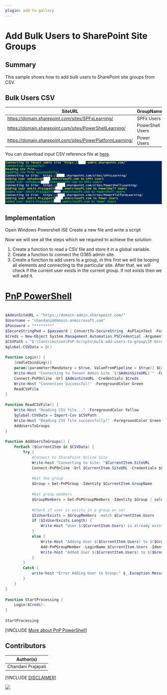 ```yaml
---
plugin: add-to-gallery
---
```


# Add Bulk Users to SharePoint Site Groups

## Summary

This sample shows how to add bulk users to SharePoint site groups from CSV.

## Bulk Users CSV

| SiteURL                                                     | GroupName        | Users                           |
| -------                                                     | ---------        | ------                          |
| https://domain.sharepoint.com/sites/SPFxLearning/           | SPFx Users       | user2@domain.onmicrosoft.com    |
| https://domain.sharepoint.com/sites/PowerShellLearning/     | PowerShell Users | chandani@domain.onmicrosoft.com |
| https://domain.sharepoint.com/sites/PowerPlatformLearning/  | Power Users | chandani@domain.onmicrosoft.com |

You can download input CSV reference file at [here](assets/DummyInput.csv).

![Example Screenshot](assets/preview.png)

## Implementation
 
Open Windows Powershell ISE
Create a new file and write a script
 
Now we will see all the steps which we required to achieve the solution:

1. Create a function to read a CSV file and store it in a global variable.
2. Create a function to connect the O365 admin site.
3. Create a function to add users to a group, in this first we will be looping all elements and connecting to the particular site. After that, we will check if the current user exists in the current group. If not exists then we will add it.

# [PnP PowerShell](#tab/pnpps)

```powershell

$AdminSiteURL = "https://domain-admin.sharepoint.com/"
$Username = "chandani@domain.onmicrosoft.com"
$Password = "********"
$SecureStringPwd = $password | ConvertTo-SecureString -AsPlainText -Force 
$Creds = New-Object System.Management.Automation.PSCredential -ArgumentList $username, $secureStringPwd
$CSVPath = "E:\Contribution\PnP-Scripts\bulk-add-users-to-group\SP-Usres.csv"
$global:CSVData = @()

Function Login() {
    [cmdletbinding()]
    param([parameter(Mandatory = $true, ValueFromPipeline = $true)] $Creds)     
    Write-Host "Connecting to Tenant Admin Site '$($AdminSiteURL)'" -ForegroundColor Yellow   
    Connect-PnPOnline -Url $AdminSiteURL -Credentials $Creds
    Write-Host "Connection Successful!" -ForegroundColor Green 
    ReadCSVFile
}

Function ReadCSVFile() {
    Write-Host "Reading CSV file..." -ForegroundColor Yellow   
    $global:CSVData = Import-Csv $CSVPath
    Write-Host "Reading CSV file successfully!" -ForegroundColor Green   
    AddUsersToGroups
}

Function AddUsersToGroups() {
    ForEach ($CurrentItem in $CSVData) {
        Try {
            #Connect to SharePoint Online Site
            Write-host "Connecting to Site: "$CurrentItem.SiteURL
            Connect-PnPOnline -Url $CurrentItem.SiteURL -Credentials $Creds
  
            #Get the group
            $Group = Get-PnPGroup -Identity $CurrentItem.GroupName
  
            #Get group members
            $GroupMembers = Get-PnPGroupMembers -Identity $Group | select Email
            
            #Check if user is exists in a group or not
            $IsUserExists = $GroupMembers -match $CurrentItem.Users
            if ($IsUserExists.Length) {
                Write-Host "User $($CurrentItem.Users) is already exists in $($Group.Title)" -ForegroundColor Yellow                
            }
            else {
                Write-Host "Adding User $($CurrentItem.Users) to $($Group.Title)" -ForegroundColor Yellow  
                Add-PnPGroupMember -LoginName $CurrentItem.Users -Identity $Group
                Write-host "Added User $($CurrentItem.Users) to $($Group.Title)" -ForegroundColor Green
            }                        
        }
        Catch {
            write-host "Error Adding User to Group:" $_.Exception.Message -ForegroundColor Red 
        }
    }
}

Function StartProcessing {
    Login($Creds);    
}

StartProcessing

```
[!INCLUDE [More about PnP PowerShell](../../docfx/includes/MORE-PNPPS.md)]

## Contributors

| Author(s) |
|-----------|
| Chandani Prajapati |

[!INCLUDE [DISCLAIMER](../../docfx/includes/DISCLAIMER.md)]

<img src="https://pnptelemetry.azurewebsites.net/script-samples/scripts/spo-add-bulk-users-to-groups" aria-hidden="true" />
